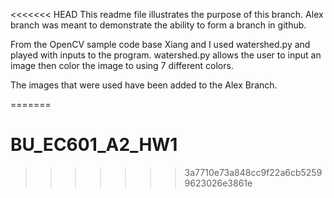 <<<<<<< HEAD
This readme file illustrates the purpose of this branch. Alex branch 
was meant to demonstrate the ability to form a branch in github. 

From the OpenCV sample code base Xiang and I used watershed.py and 
played with inputs to the program. watershed.py allows the user to 
input an image then color the image to using 7 different colors. 

The images that were used have been added to the Alex Branch. 


=======
# BU_EC601_A2_HW1
>>>>>>> 3a7710e73a848cc9f22a6cb52599623026e3861e
